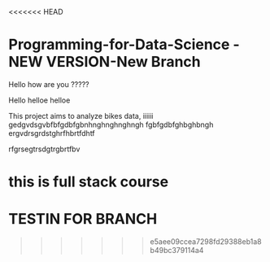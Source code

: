 <<<<<<< HEAD
# Programming-for-Data-Science - NEW VERSION-New Branch

Hello how are you ?????


Hello helloe helloe 

This project aims to analyze bikes data, iiiiii
gedgvdsgvbfbfgdbfgbnhnghnghnghngh 
fgbfgdbfghbghbngh
ergvdrsgrdstghrfhbrtfdhtf

rfgrsegtrsdgtrgbrtfbv


this is full stack course
=======
# TESTIN FOR BRANCH
>>>>>>> e5aee09ccea7298fd29388eb1a8b49bc379114a4
